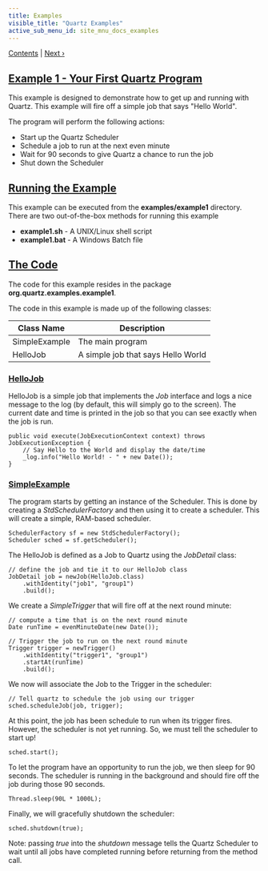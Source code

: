 ```yaml
---
title: Examples
visible_title: "Quartz Examples"
active_sub_menu_id: site_mnu_docs_examples
---
```

<div class="secNavPanel">
          <a href=".">Contents</a> |
          <a href="Example3.md">Next&nbsp;&rsaquo;</a>
</div>

## [Example 1 - Your First Quartz Program](#Example1-Overview)
This example is designed to demonstrate how to get up and running with Quartz.   This example will fire off a simple job that says "Hello World".

The program will perform the following actions:


+ Start up the Quartz Scheduler
+ Schedule a job to run at the next even minute
+ Wait for 90 seconds to give Quartz a chance to run the job
+ Shut down the Scheduler



## [Running the Example](#Example1-RunningtheExample)
This example can be executed from the **examples/example1** directory.   There are two out-of-the-box methods for running this example


+ **example1.sh** - A UNIX/Linux shell script
+ **example1.bat** - A Windows Batch file



## [The Code](#Example1-TheCode)
The code for this example resides in the package **org.quartz.examples.example1**.   

The code in this example is made up of the following classes:

<table>
<thead>
<tr>
<th> Class Name </th>
<th> Description</th>
</tr>
</thead>
<tbody>
<tr>
<td> SimpleExample </td>
<td> The main program</td>
</tr>
<tr>
<td> HelloJob </td>
<td> A simple job that says Hello World</td>
</tr>
</tbody>
</table>

### [HelloJob](#Example1-HelloJob)
HelloJob is a simple job that implements the *Job* interface and logs a nice message to the log (by default, this will simply go to the screen).   The current date and time is printed in the job so that you can see exactly when the job is run.


<pre class="prettyprint highlight"><code class="language-java" data-lang="java">public void execute(JobExecutionContext context) throws JobExecutionException {
    // Say Hello to the World and display the date/time
    _log.info("Hello World! - " + new Date());
}
</code></pre>



### [SimpleExample](#Example1-SimpleExample)
The program starts by getting an instance of the Scheduler.  This is done by creating a *StdSchedulerFactory* and then using it to create a scheduler.   This will create a simple, RAM-based scheduler.

<pre class="prettyprint highlight"><code class="language-java" data-lang="java">SchedulerFactory sf = new StdSchedulerFactory();
Scheduler sched = sf.getScheduler();
</code></pre>


The HelloJob is defined as a Job to Quartz using the *JobDetail* class:

<pre class="prettyprint highlight"><code class="language-java" data-lang="java">// define the job and tie it to our HelloJob class
JobDetail job = newJob(HelloJob.class)
    .withIdentity("job1", "group1")
    .build();
</code></pre>


We create a *SimpleTrigger* that will fire off at the next round minute:

<pre class="prettyprint highlight"><code class="language-java" data-lang="java">// compute a time that is on the next round minute
Date runTime = evenMinuteDate(new Date());

// Trigger the job to run on the next round minute
Trigger trigger = newTrigger()
    .withIdentity("trigger1", "group1")
    .startAt(runTime)
    .build();
</code></pre>


We now will associate the Job to the Trigger in the scheduler:

<pre class="prettyprint highlight"><code class="language-java" data-lang="java">// Tell quartz to schedule the job using our trigger
sched.scheduleJob(job, trigger);
</code></pre>


At this point, the job has been schedule to run when its trigger fires.  However, the scheduler is not yet running.   So, we must tell the scheduler to start up!

<pre class="prettyprint highlight"><code class="language-java" data-lang="java">sched.start();
</code></pre>


To let the program have an opportunity to run the job, we then sleep for 90 seconds.  The scheduler is running in the background and should fire off the job during those 90 seconds.

<pre class="prettyprint highlight"><code class="language-java" data-lang="java">Thread.sleep(90L * 1000L);
</code></pre>


Finally, we will gracefully shutdown the scheduler:

<pre class="prettyprint highlight"><code class="language-java" data-lang="java">sched.shutdown(true);
</code></pre>


Note:  passing *true* into the *shutdown* message tells the Quartz Scheduler to wait until all jobs have completed running before returning from the method call.
